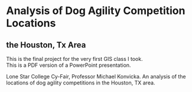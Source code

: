 # Analysis of Dog Agility Competition Locations     
##  the Houston, Tx Area       

This is the final project for the very first GIS class I took.     
This is a PDF version of a PowerPoint presentation.     

Lone Star College Cy-Fair, Professor Michael Konvicka.
An analysis of the locations of dog agility competitions in the Houston, TX area. 

